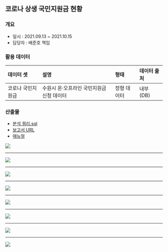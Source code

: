 ## 코로나 상생 국민지원금 현황
### 개요
- 일시 : 2021.09.13 ~ 2021.10.15
- 담당자 : 배준호 책임
 
### 활용 데이터
| 데이터 셋             | 설명 | 형태 | 데이터 출처      |
| :-------------------- | :---- | :---------- | :--------------- |
| 코로나 국민지원금 | 수원시 온·오프라인 국민지원금 신청 데이터 | 정형 데이터 | 내부 (DB) |


### 산출물

- [분석 쿼리.sql](https://github.com/juunho/Suwon-2021/blob/932a615f17a843b18342b04325158a7753b64df7/Data%20Visualization/5.%20%EC%BD%94%EB%A1%9C%EB%82%98%20%EC%83%81%EC%83%9D%20%EA%B5%AD%EB%AF%BC%EC%A7%80%EC%9B%90%EA%B8%88%20%ED%98%84%ED%99%A9/%EB%B6%84%EC%84%9D%20%EC%BF%BC%EB%A6%AC.md)
- [보고서 URL](http://27.101.101.188:20007/studio/exported/4719873c804c4f3a8da6d7a83bcb9199ab3febf973a0447f8b94855031746c4d)
- [매뉴얼](https://github.com/juunho/Suwon-2021/blob/dc18840e09694a63bc3662d172a74f2baf451129/Data%20Visualization/5.%20%EC%BD%94%EB%A1%9C%EB%82%98%20%EC%83%81%EC%83%9D%20%EA%B5%AD%EB%AF%BC%EC%A7%80%EC%9B%90%EA%B8%88%20%ED%98%84%ED%99%A9/%EC%BD%94%EB%A1%9C%EB%82%98%20%EC%83%81%EC%83%9D%20%EA%B5%AD%EB%AF%BC%EC%A7%80%EC%9B%90%EA%B8%88%20%ED%98%84%ED%99%A9%20%EB%A7%A4%EB%89%B4%EC%96%BC.pdf)

<img src="https://github.com/juunho/Suwon-2021/blob/744477ef644060109433ebfc977ff4eabffe3abe/Data%20Visualization/5.%20%EC%BD%94%EB%A1%9C%EB%82%98%20%EC%83%81%EC%83%9D%20%EA%B5%AD%EB%AF%BC%EC%A7%80%EC%9B%90%EA%B8%88%20%ED%98%84%ED%99%A9/IMAGE/IMG_1.PNG">

 ---
 
 <img src="https://github.com/juunho/Suwon-2021/blob/744477ef644060109433ebfc977ff4eabffe3abe/Data%20Visualization/5.%20%EC%BD%94%EB%A1%9C%EB%82%98%20%EC%83%81%EC%83%9D%20%EA%B5%AD%EB%AF%BC%EC%A7%80%EC%9B%90%EA%B8%88%20%ED%98%84%ED%99%A9/IMAGE/IMG_2.PNG">

 ---
 
 <img src="https://github.com/juunho/Suwon-2021/blob/744477ef644060109433ebfc977ff4eabffe3abe/Data%20Visualization/5.%20%EC%BD%94%EB%A1%9C%EB%82%98%20%EC%83%81%EC%83%9D%20%EA%B5%AD%EB%AF%BC%EC%A7%80%EC%9B%90%EA%B8%88%20%ED%98%84%ED%99%A9/IMAGE/IMG_3.PNG">

 ---
 
 <img src="https://github.com/juunho/Suwon-2021/blob/744477ef644060109433ebfc977ff4eabffe3abe/Data%20Visualization/5.%20%EC%BD%94%EB%A1%9C%EB%82%98%20%EC%83%81%EC%83%9D%20%EA%B5%AD%EB%AF%BC%EC%A7%80%EC%9B%90%EA%B8%88%20%ED%98%84%ED%99%A9/IMAGE/IMG_4.PNG">

 ---
 
 <img src="https://github.com/juunho/Suwon-2021/blob/744477ef644060109433ebfc977ff4eabffe3abe/Data%20Visualization/5.%20%EC%BD%94%EB%A1%9C%EB%82%98%20%EC%83%81%EC%83%9D%20%EA%B5%AD%EB%AF%BC%EC%A7%80%EC%9B%90%EA%B8%88%20%ED%98%84%ED%99%A9/IMAGE/IMG_5.PNG">

 ---
 
 <img src="https://github.com/juunho/Suwon-2021/blob/744477ef644060109433ebfc977ff4eabffe3abe/Data%20Visualization/5.%20%EC%BD%94%EB%A1%9C%EB%82%98%20%EC%83%81%EC%83%9D%20%EA%B5%AD%EB%AF%BC%EC%A7%80%EC%9B%90%EA%B8%88%20%ED%98%84%ED%99%A9/IMAGE/IMG_6.PNG">

 ---
 
 <img src="https://github.com/juunho/Suwon-2021/blob/744477ef644060109433ebfc977ff4eabffe3abe/Data%20Visualization/5.%20%EC%BD%94%EB%A1%9C%EB%82%98%20%EC%83%81%EC%83%9D%20%EA%B5%AD%EB%AF%BC%EC%A7%80%EC%9B%90%EA%B8%88%20%ED%98%84%ED%99%A9/IMAGE/IMG_7.PNG">

 ---
 
 <img src="https://github.com/juunho/Suwon-2021/blob/744477ef644060109433ebfc977ff4eabffe3abe/Data%20Visualization/5.%20%EC%BD%94%EB%A1%9C%EB%82%98%20%EC%83%81%EC%83%9D%20%EA%B5%AD%EB%AF%BC%EC%A7%80%EC%9B%90%EA%B8%88%20%ED%98%84%ED%99%A9/IMAGE/IMG_8.PNG">
